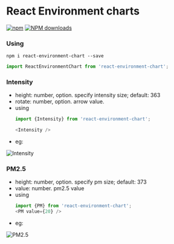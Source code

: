 # React Environment charts
[![npm](https://img.shields.io/npm/v/react-environment-chart.svg?maxAge=2592000?style=plastic)](https://www.npmjs.com/package/react-environment-chart)
[![NPM downloads](http://img.shields.io/npm/dm/react-environment-chart.svg?style=flat-square)](https://npmjs.org/package/react-environment-chart)

### Using

`npm i react-environment-chart --save`

```javascript
import ReactEnvironmentChart from 'react-environment-chart';
```

### Intensity
* height: number, option. specify intensity size; default: 363
* rotate: number, option. arrow value.
* using
  ```javascript
  import {Intensity} from 'react-environment-chart';

  <Intensity />
  ```
* eg:

![Intensity](https://static.oschina.net/uploads/img/201712/11114018_tLP3.png)

### PM2.5
* height: number, option. specify pm size; default: 373
* value: number. pm2.5 value
* using
  ```javascript
  import {PM} from 'react-environment-chart';
  <PM value={20} />
  ```
* eg:

![PM2.5](https://static.oschina.net/uploads/img/201712/11114042_Rfim.png)
